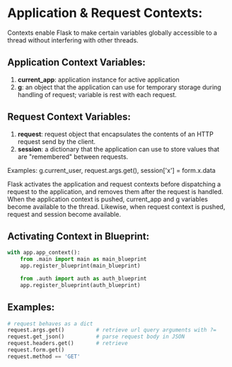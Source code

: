 # Application & Request Contexts:
Contexts enable Flask to make certain variables globally accessible to a thread without interfering with other threads.

## Application Context Variables:  
1) **current_app**: application instance for active application
2) **g**: an object that the application can use for temporary storage during handling of request; variable is rest with each request.

## Request Context Variables:  
1) **request**: request object that encapsulates the contents of an HTTP request send by the client.
2) **session**: a dictionary that the application can use to store values that are "remembered" between requests.

Examples: g.current_user, request.args.get(), session['x'] = form.x.data

Flask activates the application and request contexts before dispatching a request to the application, and removes them after the request is handled. When the application context is pushed, current_app and g variables become available to the thread. Likewise, when request context is pushed, request and session become available.

## Activating Context in Blueprint:
```python
with app.app_context():
    from .main import main as main_blueprint
    app.register_blueprint(main_blueprint)

    from .auth import auth as auth_blueprint
    app.register_blueprint(auth_blueprint)
```

## Examples:
```python
# request behaves as a dict
request.args.get()          # retrieve url query arguments with ?=
request.get_json()          # parse request body in JSON
request.headers.get()       # retrieve 
request.form.get()
request.method == 'GET'

```
